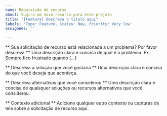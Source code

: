 ```yaml
---
name: Requisição de recurso
about: Sugira um novo recurso para este projeto
title: "[Feature] Descreva o titulo aqui"
labels: 'Type: Feature, Status: New, Priority: Very low'
assignees: ''

---
```


** Sua solicitação de recurso está relacionada a um problema? Por favor descreva.**
Uma descrição clara e concisa de qual é o problema. Ex. Sempre fico frustrado quando [...]

** Descreva a solução que você gostaria **
Uma descrição clara e concisa do que você deseja que aconteça.

** Descreva alternativas que você considerou **
Uma descrição clara e concisa de quaisquer soluções ou recursos alternativos que você considerou.

** Contexto adicional **
Adicione qualquer outro contexto ou capturas de tela sobre a solicitação de recurso aqui.

